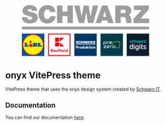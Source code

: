<p>
  <a href="https://gruppe.schwarz">
  <div align="center">
    <img src="https://raw.githubusercontent.com/SchwarzIT/onyx/main/.github/schwarz-group.svg" width="400px" />
    </div>
  </a>
</p>

# onyx VitePress theme

VitePress theme that uses the onyx design system created by [Schwarz IT](https://it.schwarz).

## Documentation

You can find our documentation [here](https://onyx.schwarz/packages/vitepress-theme.html).
